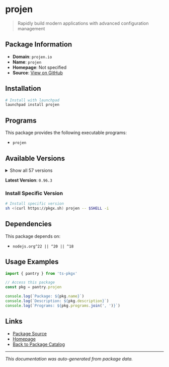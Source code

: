 # projen

> Rapidly build modern applications with advanced configuration management

## Package Information

- **Domain**: `projen.io`
- **Name**: `projen`
- **Homepage**: Not specified
- **Source**: [View on GitHub](https://github.com/pkgxdev/pantry/tree/main/projects/projen.io/package.yml)

## Installation

```bash
# Install with launchpad
launchpad install projen
```

## Programs

This package provides the following executable programs:

- `projen`

## Available Versions

<details>
<summary>Show all 57 versions</summary>

- `0.96.3`, `0.96.2`, `0.96.1`, `0.96.0`, `0.95.6`
- `0.95.5`, `0.95.4`, `0.95.3`, `0.95.2`, `0.95.1`
- `0.95.0`, `0.94.2`, `0.94.1`, `0.94.0`, `0.93.3`
- `0.93.2`, `0.93.1`, `0.93.0`, `0.92.12`, `0.92.11`
- `0.92.10`, `0.92.9`, `0.92.8`, `0.92.7`, `0.92.6`
- `0.92.5`, `0.92.4`, `0.92.3`, `0.92.2`, `0.92.1`
- `0.92.0`, `0.91.31`, `0.91.30`, `0.91.29`, `0.91.28`
- `0.91.27`, `0.91.26`, `0.91.25`, `0.91.24`, `0.91.23`
- `0.91.22`, `0.91.21`, `0.91.20`, `0.91.19`, `0.91.18`
- `0.91.17`, `0.91.16`, `0.91.15`, `0.91.14`, `0.91.13`
- `0.91.12`, `0.91.11`, `0.91.10`, `0.91.9`, `0.91.8`
- `0.91.7`, `0.91.6`

</details>

**Latest Version**: `0.96.3`

### Install Specific Version

```bash
# Install specific version
sh <(curl https://pkgx.sh) projen -- $SHELL -i
```

## Dependencies

This package depends on:

- `nodejs.org^22 || ^20 || ^18`

## Usage Examples

```typescript
import { pantry } from 'ts-pkgx'

// Access this package
const pkg = pantry.projen

console.log(`Package: ${pkg.name}`)
console.log(`Description: ${pkg.description}`)
console.log(`Programs: ${pkg.programs.join(', ')}`)
```

## Links

- [Package Source](https://github.com/pkgxdev/pantry/tree/main/projects/projen.io/package.yml)
- [Homepage](#)
- [Back to Package Catalog](../../package-catalog.md)

---

*This documentation was auto-generated from package data.*

